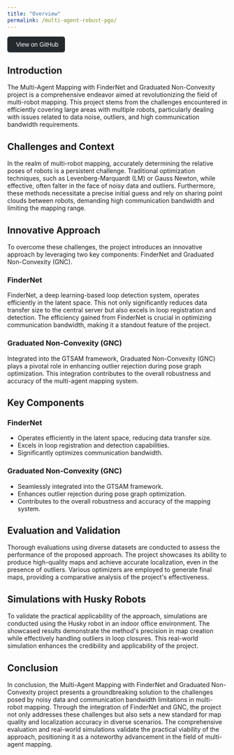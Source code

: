 ```yaml
---
title: "Overview"
permalink: /multi-agent-robust-pgo/
---
```

<div>
    <a href="https://github.com/AnshShah3009/gtsam_tutorials" target="_blank" style="display: inline-block; padding: 10px 15px; background-color: #24292e; color: #ffffff; border-radius: 5px; font-family: Arial, sans-serif; text-decoration: none;">
        <i class="fab fa-github" style="margin-right: 5px;"></i> View on GitHub
    </a>
</div>

## Introduction
The Multi-Agent Mapping with FinderNet and Graduated Non-Convexity project is a comprehensive endeavor aimed at revolutionizing the field of multi-robot mapping. This project stems from the challenges encountered in efficiently covering large areas with multiple robots, particularly dealing with issues related to data noise, outliers, and high communication bandwidth requirements.

## Challenges and Context
In the realm of multi-robot mapping, accurately determining the relative poses of robots is a persistent challenge. Traditional optimization techniques, such as Levenberg-Marquardt (LM) or Gauss Newton, while effective, often falter in the face of noisy data and outliers. Furthermore, these methods necessitate a precise initial guess and rely on sharing point clouds between robots, demanding high communication bandwidth and limiting the mapping range.

## Innovative Approach
To overcome these challenges, the project introduces an innovative approach by leveraging two key components: FinderNet and Graduated Non-Convexity (GNC).

### FinderNet
FinderNet, a deep learning-based loop detection system, operates efficiently in the latent space. This not only significantly reduces data transfer size to the central server but also excels in loop registration and detection. The efficiency gained from FinderNet is crucial in optimizing communication bandwidth, making it a standout feature of the project.

### Graduated Non-Convexity (GNC)
Integrated into the GTSAM framework, Graduated Non-Convexity (GNC) plays a pivotal role in enhancing outlier rejection during pose graph optimization. This integration contributes to the overall robustness and accuracy of the multi-agent mapping system.

## Key Components

### FinderNet
- Operates efficiently in the latent space, reducing data transfer size.
- Excels in loop registration and detection capabilities.
- Significantly optimizes communication bandwidth.

### Graduated Non-Convexity (GNC)
- Seamlessly integrated into the GTSAM framework.
- Enhances outlier rejection during pose graph optimization.
- Contributes to the overall robustness and accuracy of the mapping system.

## Evaluation and Validation
Thorough evaluations using diverse datasets are conducted to assess the performance of the proposed approach. The project showcases its ability to produce high-quality maps and achieve accurate localization, even in the presence of outliers. Various optimizers are employed to generate final maps, providing a comparative analysis of the project's effectiveness.

## Simulations with Husky Robots
To validate the practical applicability of the approach, simulations are conducted using the Husky robot in an indoor office environment. The showcased results demonstrate the method's precision in map creation while effectively handling outliers in loop closures. This real-world simulation enhances the credibility and applicability of the project.

## Conclusion
In conclusion, the Multi-Agent Mapping with FinderNet and Graduated Non-Convexity project presents a groundbreaking solution to the challenges posed by noisy data and communication bandwidth limitations in multi-robot mapping. Through the integration of FinderNet and GNC, the project not only addresses these challenges but also sets a new standard for map quality and localization accuracy in diverse scenarios. The comprehensive evaluation and real-world simulations validate the practical viability of the approach, positioning it as a noteworthy advancement in the field of multi-agent mapping.
